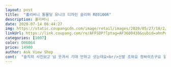 ```yaml
---
layout: post 
title:  "홀리버니 통몰딩 유니크 디자인 슬리퍼 RE0100R" 
description: 홀리버니  ..
date: 2020-07-14 06:44:27 
img: https://static.coupangcdn.com/image/retail/images/2020/05/27/18/2/30a96952-87f3-4895-a572-9d0d7e21c9f7.jpg 
linkUrl: https://link.coupang.com/re/AFFSDP?lptag=AF3600438&subid=ahnPublicAsk&pageKey=1648879473&itemId=2809519621&vendorItemId=70799083290&traceid=V0-113-7c4460e704b08fe7 
categories: [1007] 
color: 006064 
price: 14900 
author: Ask View Shop 
cont:  "솔직히 사진보고 넘 웃겨서 기대 안하고 삿는데요<br/>신발 조와요 정싸이즈구요 얄져서 조와요<br/>엄청 편하고 참 좋네요 그물모냥이 은근 섹시해요 ㅋ<br/>이거 댑빵 조음<br/>화이트 블랙 두개주문<br/>" 
---
```

